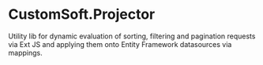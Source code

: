 # CustomSoft.Projector

Utility lib for dynamic evaluation of sorting, filtering and pagination requests via Ext JS and applying them onto Entity Framework datasources via mappings.

